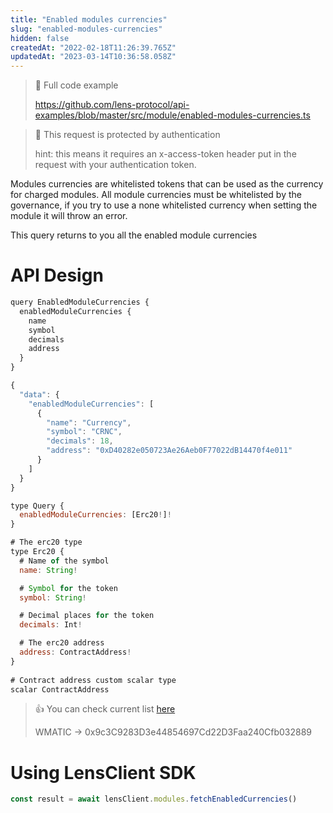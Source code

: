 ```yaml
---
title: "Enabled modules currencies"
slug: "enabled-modules-currencies"
hidden: false
createdAt: "2022-02-18T11:26:39.765Z"
updatedAt: "2023-03-14T10:36:58.058Z"
---
```

> 📘 Full code example
> 
> <https://github.com/lens-protocol/api-examples/blob/master/src/module/enabled-modules-currencies.ts>

> 🚧 This request is protected by authentication
> 
> hint: this means it requires an x-access-token header put in the request with your authentication token.

Modules currencies are whitelisted tokens that can be used as the currency for charged modules. All module currencies must be whitelisted by the governance, if you try to use a none whitelisted currency when setting the module it will throw an error. 

 This query returns to you all the enabled module currencies

# API Design

```javascript Example operation
query EnabledModuleCurrencies {
  enabledModuleCurrencies {
    name
    symbol
    decimals
    address
  }
}
```
```javascript Example response
{
  "data": {
    "enabledModuleCurrencies": [
      {
        "name": "Currency",
        "symbol": "CRNC",
        "decimals": 18,
        "address": "0xD40282e050723Ae26Aeb0F77022dB14470f4e011"
      }
    ]
  }
}
```
```javascript Query interface
type Query {
  enabledModuleCurrencies: [Erc20!]!
}
```
```javascript Response
# The erc20 type
type Erc20 {
  # Name of the symbol
  name: String!

  # Symbol for the token
  symbol: String!

  # Decimal places for the token
  decimals: Int!

  # The erc20 address
  address: ContractAddress!
}
  
# Contract address custom scalar type
scalar ContractAddress
```



> 👍 You can check current list [here](https://github.com/lens-protocol/token-list/blob/main/testnet-token-list.json)
> 
> WMATIC -> 0x9c3C9283D3e44854697Cd22D3Faa240Cfb032889





# 

# Using LensClient SDK

```typescript
const result = await lensClient.modules.fetchEnabledCurrencies()

```